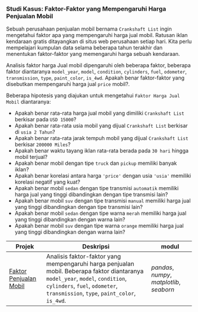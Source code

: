 ### Studi Kasus: Faktor-Faktor yang Mempengaruhi Harga Penjualan Mobil

Sebuah perusahaan penjualan mobil bernama `Crankshaft List` ingin mengetahui faktor apa yang mempengaruhi harga jual mobil. Ratusan iklan kendaraan gratis ditayangkan di situs web perusahaan setiap hari. Kita perlu mempelajari kumpulan data selama beberapa tahun terakhir dan menentukan faktor-faktor yang memengaruhi harga sebuah kendaraan.

Analisis faktor harga Jual mobil dipengaruhi oleh beberapa faktor, beberapa faktor diantaranya `model_year`, `model`, `condition`, `cylinders`, `fuel`, `odometer`, `transmission`, `type`, `paint_color`, `is_4wd`. Apakah benar faktor-faktor yang disebutkan mempengaruhi harga jual `price` mobil?.

Beberapa hipotesis yang diajukan untuk mengetahui `Faktor Harga Jual Mobil` diantaranya:
- Apakah benar rata-rata harga jual mobil yang dimiliki `Crankshaft List` berkisar pada `USD 15000`?
- Apakah benar rata-rata usia mobil yang dijual `Crankshaft List` berkisar di `usia 2 Tahun`?
- Apakah benar rata-rata jarak tempuh mobil yang dijual `Crankshaft List` berkisar `200000 Miles`?
- Apakah benar waktu tayang iklan rata-rata berada pada `30 hari` hingga mobil terjual?
- Apakah benar mobil dengan tipe `truck` dan `pickup` memiliki banyak iklan?
- Apakah benar korelasi antara harga `'price'` dengan usia `'usia'` memiliki korelasi negatif yang kuat?
- Apakah benar mobil `sedan` dengan tipe transmisi `automatik` memiliki harga jual yang tinggi dibandingkan dengan tipe transmisi lain?
- Apakah benar mobil `suv` dengan tipe transmisi `manual` memiliki harga jual yang tinggi dibandingkan dengan tipe transmisi lain?
- Apakah benar mobil `sedan` dengan tipe warna `merah` memiliki harga jual yang tinggi dibandingkan dengan warna lain?
- Apakah benar mobil `suv` dengan tipe warna `orange` memiliki harga jual yang tinggi dibandingkan dengan warna lain?

| Projek | Deskripsi | modul |
| ------- | ------- | ------- |
| [Faktor Penjualan Mobil](https://github.com/fuadraharjo/TripleTen_IND/blob/main/Projek-2%20-%20Faktor%20Penjualan%20Mobil/Faktor-faktor%20yang%20mempengaruhi%20harga%20penjualan%20mobil.ipynb) | Analisis faktor-faktor yang mempengaruhi harga penjualan mobil. Beberapa faktor diantaranya `model_year`, `model`, `condition`, `cylinders`, `fuel`, `odometer`, `transmission`, `type`, `paint_color`, `is_4wd`. | *pandas*, *numpy*, *matplotlib*, *seaborn* |